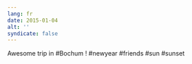 ```yaml
---
lang: fr
date: 2015-01-04
alt: ''
syndicate: false
---
```


Awesome trip in #Bochum ! #newyear #friends #sun #sunset
